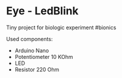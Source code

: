 # Eye - LedBlink

Tiny project for biologic experiment #bionics

Used components:
+ Arduino Nano
+ Potentiometer 10 KOhm
+ LED
+ Resistor 220 Ohm